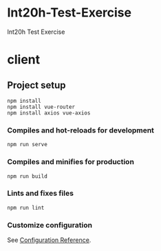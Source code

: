 # Int20h-Test-Exercise
Int20h Test Exercise

# client

## Project setup
```
npm install
npm install vue-router
npm install axios vue-axios
```

### Compiles and hot-reloads for development
```
npm run serve
```

### Compiles and minifies for production
```
npm run build
```

### Lints and fixes files
```
npm run lint
```

### Customize configuration
See [Configuration Reference](https://cli.vuejs.org/config/).
